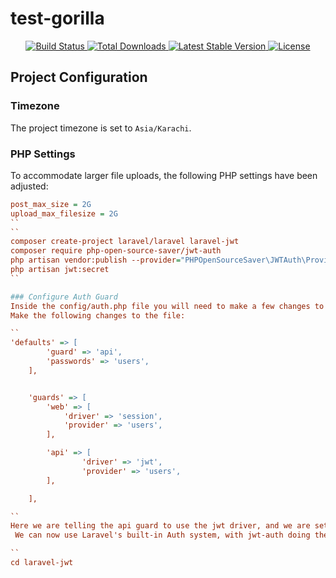 # test-gorilla

<p align="center">
    <a href="build_status_url">
        <img src="build_status_image_url" alt="Build Status">
    </a>
    <a href="total_downloads_url">
        <img src="total_downloads_image_url" alt="Total Downloads">
    </a>
    <a href="latest_stable_version_url">
        <img src="latest_stable_version_image_url" alt="Latest Stable Version">
    </a>
    <a href="license_url">
        <img src="license_image_url" alt="License">
    </a>
</p>

## Project Configuration

### Timezone
The project timezone is set to `Asia/Karachi`.

### PHP Settings
To accommodate larger file uploads, the following PHP settings have been adjusted:

```ini
post_max_size = 2G
upload_max_filesize = 2G
``
``
composer create-project laravel/laravel laravel-jwt
composer require php-open-source-saver/jwt-auth
php artisan vendor:publish --provider="PHPOpenSourceSaver\JWTAuth\Providers\LaravelServiceProvider"
php artisan jwt:secret
``

### Configure Auth Guard
Inside the config/auth.php file you will need to make a few changes to configure Laravel to use the jwt guard to power your application authentication.
Make the following changes to the file:

``
'defaults' => [
        'guard' => 'api',
        'passwords' => 'users',
    ],


    'guards' => [
        'web' => [
            'driver' => 'session',
            'provider' => 'users',
        ],

        'api' => [
                'driver' => 'jwt',
                'provider' => 'users',
        ],

    ],

``
Here we are telling the api guard to use the jwt driver, and we are setting the api guard as the default.
 We can now use Laravel's built-in Auth system, with jwt-auth doing the work behind the scenes!

``
cd laravel-jwt


